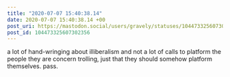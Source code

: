 ```yaml
---
title: "2020-07-07 15:40:38.14"
date: 2020-07-07 15:40:38.14 +00
post_uri: https://mastodon.social/users/gravely/statuses/104473325607302356
post_id: 104473325607302356
---
```

a lot of hand-wringing about illiberalism and not a lot of calls to platform the people they are concern trolling, just that they should somehow platform themselves. pass.


